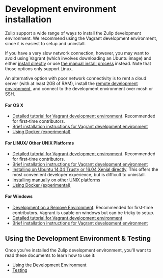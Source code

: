 # Development environment installation

Zulip support a wide range of ways to install the Zulip development
environment.  We recommend using the Vagrant development environment,
since it is easiest to setup and uninstall.

If you have a very slow network connection, however, you may want to
avoid using Vagrant (which involves downloading an Ubuntu image) and
either [install directly](install-ubuntu-without-vagrant-dev.html) or
use [the manual install process](install-generic-unix-dev.html)
instead.  Note that those options only support Linux.

An alternative option with poor network connectivity is to rent a cloud server
(with at least 2GB of RAM), install
the [remote development environment](dev-remote.html), and connect to the
development environment over mosh or SSH.

#### For OS X

* [Detailed tutorial for Vagrant development environment](dev-env-first-time-contributors.html).  Recommended for first-time contributors.
* [Brief installation instructions for Vagrant development environment](brief-install-vagrant-dev.html)
* [Using Docker (experimental)](install-docker-dev.html)

#### For LINUX/ Other UNIX Platforms

* [Detailed tutorial for Vagrant development environment](dev-env-first-time-contributors.html).  Recommended for first-time contributors.
* [Brief installation instructions for Vagrant development environment](brief-install-vagrant-dev.html)
* [Installing on Ubuntu 14.04 Trusty or 16.04 Xenial directly](install-ubuntu-without-vagrant-dev.html).
  This offers the most convenient developer experience, but is difficult to uninstall.
* [Installing manually on other UNIX platforms](install-generic-unix-dev.html)
* [Using Docker (experimental)](install-docker-dev.html)

#### For Windows

* [Development on a Remove Environment](dev-remote.html).  Recommended for first-time contributors. Vagrant is usable on windows but can be tricky to setup.
* [Detailed tutorial for Vagrant development environment](dev-env-first-time-contributors.html)
* [Brief installation instructions for Vagrant development environment](brief-install-vagrant-dev.html)

## Using the Development Environment & Testing

Once you've installed the Zulip development environment, you'll want
to read these documents to learn how to use it:

* [Using the Development Environment](using-dev-environment.html)
* [Testing](testing.html)

